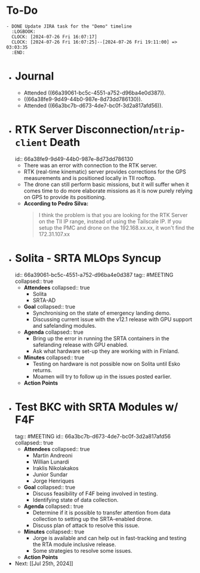 # To-Do
	- DONE Update JIRA task for the "Demo" timeline
	  :LOGBOOK:
	  CLOCK: [2024-07-26 Fri 16:07:17]
	  CLOCK: [2024-07-26 Fri 16:07:25]--[2024-07-26 Fri 19:11:00] =>  03:03:35
	  :END:
- # Journal
	- Attended ((66a39061-bc5c-4551-a752-d96ba4e0d387)).
	- ((66a38fe9-9d49-44b0-987e-8d73dd786130)).
	- Attended ((66a3bc7b-d673-4de7-bc0f-3d2a817afd56)).
- # RTK Server Disconnection/`ntrip-client` Death
  id:: 66a38fe9-9d49-44b0-987e-8d73dd786130
	- There was an error with connection to the RTK server.
	- RTK (real-time kinematic) server provides corrections for the GPS measurements and is positioned locally in TII rooftop.
	- The drone can still perform basic missions, but it will suffer when it comes time to do more elaborate missions as it is now purely relying on GPS to provide its positioning.
	- **According to Pedro Silva:**
	  > I think the problem is that you are looking for the RTK Server on the TII IP range, instead of using the Tailscale IP. If you setup the PMC and drone on the 192.168.xx.xx, it won't find the 172.31.107.xx
- # Solita - SRTA MLOps Syncup
  id:: 66a39061-bc5c-4551-a752-d96ba4e0d387
  tag:: #MEETING
  collapsed:: true
	- **Attendees**
	  collapsed:: true
		- Solita
		- SRTA-AD
	- **Goal**
	  collapsed:: true
		- Synchronising on the state of emergency landing demo.
		- Discussing current issue with the v12.1 release with GPU support and safelanding modules.
	- **Agenda**
	  collapsed:: true
		- Bring up the error in running the SRTA containers in the safelanding release with GPU enabled.
		- Ask what hardware set-up they are working with in Finland.
	- **Minutes**
	  collapsed:: true
		- Testing on hardware is not possible now on Solita until Esko returns.
		- Moamen will try to follow up in the issues posted earlier.
	- **Action Points**
- # Test BKC with SRTA Modules w/ F4F
  tag:: #MEETING
  id:: 66a3bc7b-d673-4de7-bc0f-3d2a817afd56
  collapsed:: true
	- **Attendees**
	  collapsed:: true
		- Martin Andreoni
		- Willian Lunardi
		- Iraklis Nikolakakos
		- Junior Sundar
		- Jorge Henriques
	- **Goal**
	  collapsed:: true
		- Discuss feasibility of F4F being involved in testing.
		- Identifying state of data collection.
	- **Agenda**
	  collapsed:: true
		- Determine if it is possible to transfer attention from data collection to setting up the SRTA-enabled drone.
		- Discuss plan of attack to resolve this issue.
	- **Minutes**
	  collapsed:: true
		- Jorge is available and can help out in fast-tracking and testing the RTA module inclusive release.
		- Some strategies to resolve some issues.
	- **Action Points**
- Next: [[Jul 25th, 2024]]